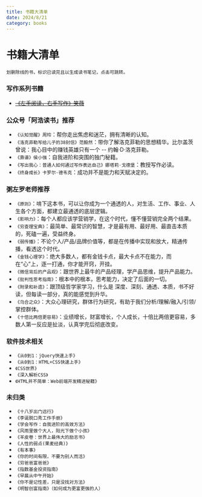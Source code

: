 ```yaml
---
title: 书籍大清单
date: 2024/8/21
category: books
---
```


# 书籍大清单

```
划删除线的书，标识已读完且以生成读书笔记，点击可跳转。
```

### 写作系列书籍

- <s>[《左手阅读，右手写作》笑薇](./posts/books/1.md)</s>

### 公众号「阿浩读书」推荐

- `《认知觉醒》周玲`：帮你走出焦虑和迷茫，拥有清晰的认知。
- `《洛克菲勒写给儿子的38封信》范毅然`：带你了解洛克菲勒的思想精华。比尔盖茨曾说：我心目中的赚钱英雄只有一个 -- 约翰·D·洛克菲勒。
- `《靠谱》侯小强`：自我进阶和突围的独门秘籍。
- `《写出我心：普通人如何通过写作表达自己》娜塔莉·戈德堡`：教授写作必读。
- `《终身成长》卡罗尔·德韦克`：成功并不是能力和天赋决定的。

### 粥左罗老师推荐

- `《原则》`：啃下这本书，可以让你成为一个通透的人，对生活、工作、事业、人生各个方面，都建立最通透的底层逻辑。
- `《影响力》`：每个人都应该学营销学，在这个时代，懂不懂营销完全两个结果。
- `《穷查理宝典》`：最简单、最常识的智慧，才是最有用、最好用、最直击本质的，死磕一遍，受益终身。
- `《弱传播》`：不论个人/产品/品牌价值等，都是在传播中实现和放大，精通传播，看透这个时代。
- `《金钱心理学》`：绝大多数人，都有金钱卡点，最大卡点不在能力，而在“心”上，逐一打通，你才能开窍，开挂。
- `《微信背后的产品观》`：跟世界上最牛的产品经理，学产品思维，提升产品能力。
- `《批判性思考指南》`：根本中的根本，思考能力，决定了后面的一切。
- `《附录和补遗》`：跟顶级哲学家学习，什么是 深度、深刻、通透、本质，书不好读，但每读一部分，真的能感觉到升华。
- `《乌合之众》`：大众心理研究，群体行为研究，有助于我们分析/理解/融入/引领/掌控群体。
- `《十倍比两倍更容易》`：业绩增长，财富增长，个人成长，十倍比两倍更容易，多数人第一反应是扯淡，认真学完后彻底改变。

### 软件技术相关

- `《从0到1：jQuery快速上手》`
- `《从0到1：HTML+CSS快速上手》`
- `《CSS世界》`
- `《深入解析CSS》`
- `《HTML并不简单：Web前端开发精进秘籍》`

### 未归类

- `《十八岁出门远行》`
- `《李诞脱口秀工作手册》`
- `《学会写作：自我进阶的高效方法》`
- `《风雨里做个大人，阳光下做个小孩》`
- `《羊皮卷：世界上最伟大的励志书》`
- `《人性的弱点(果麦经典)》`
- `《有本事》`
- `《你的时间有限，不要为别人而活》`
- `《穷爸爸富爸爸》`
- `《指数基金投资指南》`
- `《早晨从中午开始》`
- `《你不是记性差，只是没找对方法》`
- `《明智创富指南》（如何成为更富更强的人）`
